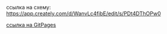 ссылка на схему:
https://app.creately.com/d/WanvLc4fibE/edit/s/PDt4DThOPw0

[ссылка на GitPages](https://elena-cake.github.io/Calories/)